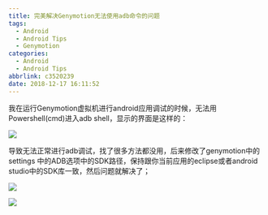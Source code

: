 ```yaml
---
title: 完美解决Genymotion无法使用adb命令的问题
tags:
  - Android
  - Android Tips
  - Genymotion
categories:
  - Android
  - Android Tips
abbrlink: c3520239
date: 2018-12-17 16:11:52
---
```



我在运行Genymotion虚拟机进行android应用调试的时候，无法用Powershell(cmd)进入adb shell，显示的界面是这样的：

![](https://ws2.sinaimg.cn/large/006tNbRwgy1fy9ta2n2f1j30ih06iju9.jpg)

导致无法正常进行adb调试，找了很多方法都没用，后来修改了genymotion中的settings 中的ADB选项中的SDK路径，保持跟你当前应用的eclipse或者android studio中的SDK库一致，然后问题就解决了；

![](https://ws2.sinaimg.cn/large/006tNbRwgy1fy9tbilv40j31490u0tly.jpg)

<!--more-->

![](https://ws3.sinaimg.cn/large/006tNbRwgy1fy9tdfksmoj30ig08aq6e.jpg)